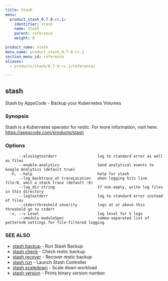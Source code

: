 ```yaml
---
title: Stash
menu:
  product_stash_0.7.0-rc.1:
    identifier: stash
    name: Stash
    parent: reference
    weight: 0

product_name: stash
menu_name: product_stash_0.7.0-rc.1
section_menu_id: reference
aliases:
  - products/stash/0.7.0-rc.1/reference/

---
```

## stash

Stash by AppsCode - Backup your Kubernetes Volumes

### Synopsis

Stash is a Kubernetes operator for restic. For more information, visit here: https://appscode.com/products/stash

### Options

```
      --alsologtostderr                  log to standard error as well as files
      --enable-analytics                 Send analytical events to Google Analytics (default true)
  -h, --help                             help for stash
      --log_backtrace_at traceLocation   when logging hits line file:N, emit a stack trace (default :0)
      --log_dir string                   If non-empty, write log files in this directory
      --logtostderr                      log to standard error instead of files
      --stderrthreshold severity         logs at or above this threshold go to stderr
  -v, --v Level                          log level for V logs
      --vmodule moduleSpec               comma-separated list of pattern=N settings for file-filtered logging
```

### SEE ALSO

* [stash backup](/docs/reference/stash_backup.md)	 - Run Stash Backup
* [stash check](/docs/reference/stash_check.md)	 - Check restic backup
* [stash recover](/docs/reference/stash_recover.md)	 - Recover restic backup
* [stash run](/docs/reference/stash_run.md)	 - Launch Stash Controller
* [stash scaledown](/docs/reference/stash_scaledown.md)	 - Scale down workload
* [stash version](/docs/reference/stash_version.md)	 - Prints binary version number.

